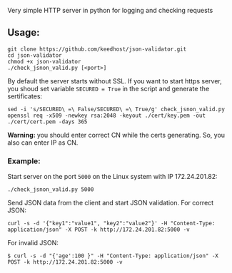 Very simple HTTP server in python for logging and checking requests
## Usage:
```
git clone https://github.com/keedhost/json-validator.git
cd json-validator
chmod +x json-validator
./check_jsnon_valid.py [<port>]
```
By default the server starts without SSL. If you want to start https server, you shoud set variable `SECURED = True` in the script and generate the sertificates:
```
sed -i 's/SECURED\ =\ False/SECURED\ =\ True/g' check_jsnon_valid.py
openssl req -x509 -newkey rsa:2048 -keyout ./cert/key.pem -out ./cert/cert.pem -days 365
```
**Warning:** you should enter correct CN while the certs generating. So, you also can enter IP as CN.

### Example:

Start server on the port `5000` on the Linux system with IP 172.24.201.82:
```
./check_jsnon_valid.py 5000
```
Send JSON data from the client and start JSON validation.
For correct JSON:
```
curl -s -d '{"key1":"value1", "key2":"value2"}' -H "Content-Type: application/json" -X POST -k http://172.24.201.82:5000 -v
```
For invalid JSON:
```
$ curl -s -d "{'age':100 }" -H "Content-Type: application/json" -X POST -k http://172.24.201.82:5000 -v
```
